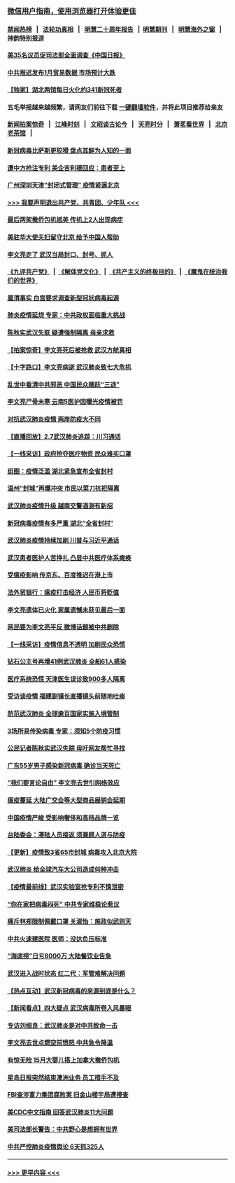 ### [微信用户指南，使用浏览器打开体验更佳](https://github.com/gfw-breaker/banned-news1/blob/master/indexes/wechat-guide.md?t=0)
#### [禁闻热榜](热点新闻.md?t=0)  &nbsp;&nbsp;|&nbsp;&nbsp; [法轮功真相](https://github.com/gfw-breaker/truth/blob/master/README.md?t=0) &nbsp;&nbsp;|&nbsp;&nbsp; [明慧二十周年报告](https://github.com/gfw-breaker/mh-reports/blob/master/README.md?t=0) &nbsp;&nbsp;|&nbsp;&nbsp;[明慧期刊](https://github.com/gfw-breaker/mh-qikan) &nbsp;&nbsp;|&nbsp;&nbsp; [明慧海外之窗](https://github.com/gfw-breaker/mh-news/blob/master/README.md?t=0) &nbsp;&nbsp;|&nbsp;&nbsp; [神韵特别报道](https://github.com/gfw-breaker/mh-news/blob/master/shenyun.md?t=0)
#### [美35名议员促司法部全面调查《中国日报》](../pages/nsc413/n11852435.md?t=02080333) 
#### [中共推迟发布1月贸易数据 市场预计大跌](../pages/nsc413/n11852380.md?t=02080333) 
#### [【独家】湖北两馆每日火化约341新冠死者](../pages/nsc413/n11845444.md?t=02080333) 
#### 五毛举报越来越频繁，请网友们前往下载 [一键翻墙软件](https://github.com/gfw-breaker/ssr-accounts)，并将此项目推荐给亲友
#### [新闻拍案惊奇](https://github.com/gfw-breaker/banned-news1/blob/master/pages/link4.md) &nbsp;&nbsp;|&nbsp;&nbsp; [江峰时刻](https://github.com/gfw-breaker/banned-news1/blob/master/pages/link4.md) &nbsp;&nbsp;|&nbsp;&nbsp; [文昭谈古论今](https://github.com/gfw-breaker/banned-news1/blob/master/pages/link4.md) &nbsp;&nbsp;|&nbsp;&nbsp; [天亮时分](https://github.com/gfw-breaker/banned-news1/blob/master/pages/link4.md) &nbsp;&nbsp;|&nbsp;&nbsp; [萧茗看世界](https://github.com/gfw-breaker/banned-news1/blob/master/pages/link4.md) &nbsp;&nbsp;|&nbsp;&nbsp; [北京老茶馆](https://github.com/gfw-breaker/banned-news1/blob/master/pages/link4.md) &nbsp;&nbsp;|&nbsp;&nbsp; 
#### [新冠病毒比萨斯更狡猾 盘点其鲜为人知的一面](../pages/nsc413/n11851114.md?t=02080333) 
#### [遭中方抢注专利 美企吉利德回应：患者至上](../pages/nsc413/n11852037.md?t=02080333) 
#### [广州深圳天津“封闭式管理” 疫情紧逼北京](../pages/nsc413/n11852246.md?t=02080333) 
#### [>>> 我要声明退出共产党、共青团、少年队 <<<](https://github.com/begood0513/goodnews/blob/master/quit/letter.md) 
#### [最后两架撤侨包机抵美 传机上2人出现病症](../pages/nsc413/n11852173.md?t=02080333) 
#### [美驻华大使夫妇留守北京 给予中国人帮助](../pages/nsc413/n11852165.md?t=02080333) 
#### [李文亮走了 武汉当局封口、封号、抓人](../pages/nsc413/n11852108.md?t=02080333) 
#### [《九评共产党》](https://github.com/begood0513/9ping.md/blob/master/README.md) &nbsp;|&nbsp; [《解体党文化》](../../../../jtdwh.md/blob/master/README.md)  &nbsp;|&nbsp; [《共产主义的终极目的》](../../../../gczydzjmd.md/blob/master/README.md) &nbsp;|&nbsp; [《魔鬼在统治我们的世界》](../../../../mgztzwmdsj.md/blob/master/README.md) 
#### [厘清事实 白宫要求调查新型冠状病毒起源](../pages/nsc413/n11852106.md?t=02080333) 
#### [肺炎疫情延烧 专家：中共政权面临重大挑战](../pages/nsc413/n11851884.md?t=02080333) 
#### [陈秋实武汉失联 疑遭强制隔离 母亲求救](../pages/nsc413/n11851944.md?t=02080333) 
#### [【拍案惊奇】李文亮死后被抢救 武汉方舱真相](../pages/nsc413/n11851958.md?t=02080333) 
#### [【十字路口】李文亮病逝 武汉肺炎致七大危机](../pages/nsc413/n11850690.md?t=02080333) 
#### [乱世中看清中共邪恶 中国民众踊跃“三退”](../pages/nsc413/n11835515.md?t=02080333) 
#### [李文亮尸骨未寒 云南5医护因曝光疫情被罚](../pages/nsc413/n11851761.md?t=02080333) 
#### [对抗武汉肺炎疫情 两岸防疫大不同](../pages/nsc413/n11846318.md?t=02080333) 
#### [【直播回放】2.7武汉肺炎追踪：川习通话](../pages/nsc413/n11851802.md?t=02080333) 
#### [【一线采访】政府抢夺医疗物资 民众难买口罩](../pages/nsc413/n11851017.md?t=02080333) 
#### [组图：疫情泛滥 湖北紧急宣布全省封村](../pages/nsc413/n11851563.md?t=02080333) 
#### [温州“封城”再爆冲突 市民以菜刀抗拒隔离](../pages/nsc413/n11851538.md?t=02080333) 
#### [武汉肺炎疫情升级 越南交警酒测有新招](../pages/nsc413/n11851632.md?t=02080333) 
#### [新冠病毒疫情有多严重 湖北“全省封村”](../pages/nsc413/n11851296.md?t=02080333) 
#### [武汉肺炎疫情持续加剧 川普与习近平通话](../pages/nsc413/n11851613.md?t=02080333) 
#### [武汉患者医护人苦挣扎 凸显中共医疗体系瘫痪](../pages/nsc413/n11850083.md?t=02080333) 
#### [受瘟疫影响 传京东、百度推迟在港上市](../pages/nsc413/n11851409.md?t=02080333) 
#### [法外贸银行：瘟疫打击经济 人民币将贬值](../pages/nsc413/n11850538.md?t=02080333) 
#### [李文亮遗体已火化 家属遗憾未获见最后一面](../pages/nsc413/n11851128.md?t=02080333) 
#### [网民要为李文亮平反 微博话题被中共删除](../pages/nsc413/n11851177.md?t=02080333) 
#### [【一线采访】疫情信息不透明 加剧民众恐慌](../pages/nsc413/n11850699.md?t=02080333) 
#### [钻石公主号再增41例武汉肺炎 全船61人感染](../pages/nsc413/n11850401.md?t=02080333) 
#### [医疗系统恐慌 天津医生误诊致900多人隔离](../pages/nsc413/n11850609.md?t=02080333) 
#### [受访谈疫情 福建副镇长直播镜头前随地吐痰](../pages/nsc413/n11850758.md?t=02080333) 
#### [防范武汉肺炎 全球逾百国家实施入境管制](../pages/nsc413/n11850557.md?t=02080333) 
#### [3场所易传染病毒 专家：须知5个防疫习惯](../pages/nsc413/n11849662.md?t=02080333) 
#### [公民记者陈秋实武汉失踪 母吁网友帮忙寻找](../pages/nsc413/n11850638.md?t=02080333) 
#### [广东55岁男子感染新冠病毒 确诊当天死亡](../pages/nsc413/n11850590.md?t=02080333) 
#### [“我们要言论自由” 李文亮去世引网络效应](../pages/nsc413/n11850484.md?t=02080333) 
#### [瘟疫蔓延 大陆广交会等大型商品展销会延期](../pages/nsc413/n11850521.md?t=02080333) 
#### [中国疫情严峻 受影响奢侈和高档品牌一览](../pages/nsc413/n11850319.md?t=02080333) 
#### [台陆委会：滞陆人员接返 须兼顾人道与防疫](../pages/nsc413/n11850414.md?t=02080333) 
#### [【更新】疫情致3省65市封城 病毒攻入北京大院](../pages/nsc413/n11801312.md?t=02080333) 
#### [武汉肺炎 给全球汽车大公司造成何种冲击](../pages/nsc413/n11850056.md?t=02080333) 
#### [【疫情最前线】武汉实验室抢专利不慎泄密](../pages/nsc413/n11850310.md?t=02080333) 
#### [“你在家把病毒闷死” 中共专家维稳论惹议](../pages/nsc413/n11850048.md?t=02080333) 
#### [痛斥林郑限制佩戴口罩 关淑怡：施政似武则天](../pages/nsc413/n11849645.md?t=02080333) 
#### [中共火速建医院 医师：没达负压标准](../pages/nsc413/n11848938.md?t=02080333) 
#### [“海底捞”日亏8000万 大陆餐饮业告急](../pages/nsc413/n11850010.md?t=02080333) 
#### [武汉进入战时状态 红二代：军管难解决问题](../pages/nsc413/n11849976.md?t=02080333) 
#### [【热点互动】武汉新冠病毒的来源到底是什么？](../pages/nsc413/n11849749.md?t=02080333) 
#### [【新闻看点】四大疑点 武汉病毒所卷入风暴眼](../pages/nsc413/n11849608.md?t=02080333) 
#### [专访刘细良：武汉肺炎是对中共致命一击](../pages/nsc413/n11849934.md?t=02080333) 
#### [李文亮去世点燃空前愤怒 中共急令降温](../pages/nsc413/n11849864.md?t=02080333) 
#### [有惊无险 15月大婴儿搭上加拿大撤侨包机](../pages/nsc413/n11849698.md?t=02080333) 
#### [星岛日报突然结束澳洲业务 员工措手不及](../pages/nsc413/n11849722.md?t=02080333) 
#### [FBI查涉富力集团腐败案 旧金山楼宇局遭搜查](../pages/nsc413/n11848419.md?t=02080333) 
#### [美CDC中文指南 回答武汉肺炎11大问题](../pages/nsc413/n11849703.md?t=02080333) 
#### [美司法部长警告：中共野心是想拥有世界](../pages/nsc413/n11849769.md?t=02080333) 
#### [中共严控肺炎疫情舆论 6天抓325人](../pages/nsc413/n11849529.md?t=02080333) 

----
#### [ >>> 更早内容 <<< ](../indexes/nsc413-earlier.md)
